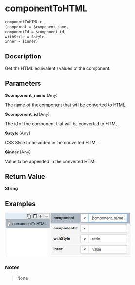 # componentToHTML

	componentToHTML > 
	(component = $component_name,
	componentId = $component_id,
	withStyle = $style,
	inner = $inner)

## Description

Get the HTML equivalent / values of the component.

## Parameters

**$component_name** (Any)

The name of the component that will be converted to HTML.

**$component_id** (Any)

The id of the component that will be converted to HTML.

**$style** (Any)

CSS Style to be added in the converted HTML.

**$inner** (Any)

Value to be appended in the converted HTML.

## Return Value

**String**

## Examples

![](componentToHTML.png?raw=true)

### Notes
> None